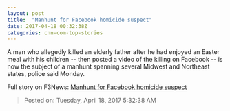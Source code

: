 ```yaml
---
layout: post
title:  "Manhunt for Facebook homicide suspect"
date: 2017-04-18 00:32:38Z
categories: cnn-com-top-stories
---
```


A man who allegedly killed an elderly father after he had enjoyed an Easter meal with his children -- then posted a video of the killing on Facebook -- is now the subject of a manhunt spanning several Midwest and Northeast states, police said Monday.


Full story on F3News: [Manhunt for Facebook homicide suspect](http://www.f3nws.com/n/xqJGNB)

> Posted on: Tuesday, April 18, 2017 5:32:38 AM

